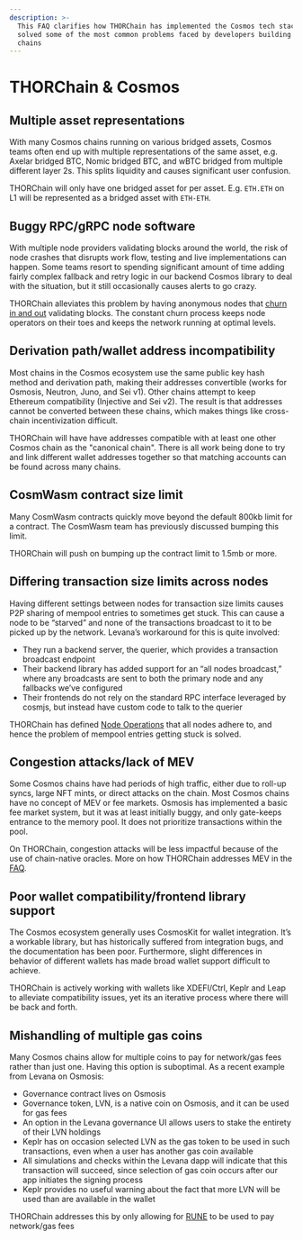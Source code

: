```yaml
---
description: >-
  This FAQ clarifies how THORChain has implemented the Cosmos tech stack and
  solved some of the most common problems faced by developers building on Cosmos
  chains
---
```


# THORChain & Cosmos

## Multiple asset representations

With many Cosmos chains running on various bridged assets, Cosmos teams often end up with multiple representations of the same asset, e.g. Axelar bridged BTC, Nomic bridged BTC, and wBTC bridged from multiple different layer 2s. This splits liquidity and causes significant user confusion.

THORChain will only have one bridged asset for per asset. E.g. `ETH.ETH` on L1 will be represented as a bridged asset with `ETH-ETH`.&#x20;

## Buggy RPC/gRPC node software

With multiple node providers validating blocks around the world, the risk of node crashes that disrupts work flow, testing and live implementations can happen. Some teams resort to spending significant amount of time adding fairly complex fallback and retry logic in our backend Cosmos library to deal with the situation, but it still occasionally causes alerts to go crazy.

THORChain alleviates this problem by having anonymous nodes that [churn in and out](https://docs.thorchain.org/thornodes/overview/node-operations) validating blocks. The constant churn process keeps node operators on their toes and keeps the network running at optimal levels.

## Derivation path/wallet address incompatibility

Most chains in the Cosmos ecosystem use the same public key hash method and derivation path, making their addresses convertible (works for Osmosis, Neutron, Juno, and Sei v1). Other chains attempt to keep Ethereum compatibility (Injective and Sei v2). The result is that addresses cannot be converted between these chains, which makes things like cross-chain incentivization difficult.

THORChain will have have addresses compatible with at least one other Cosmos chain as the "canonical chain". There is all work being done to try and link different wallet addresses together so that matching accounts can be found across many chains.

## CosmWasm contract size limit

Many CosmWasm contracts quickly move beyond the default 800kb limit for a contract. The CosmWasm team has previously discussed bumping this limit.&#x20;

THORChain will push on bumping up the contract limit to 1.5mb or more.

## Differing transaction size limits across nodes

Having different settings between nodes for transaction size limits causes P2P sharing of mempool entries to sometimes get stuck. This can cause a node to be “starved” and none of the transactions broadcast to it to be picked up by the network. Levana’s workaround for this is quite involved:

* They run a backend server, the querier, which provides a transaction broadcast endpoint
* Their backend library has added support for an “all nodes broadcast,” where any broadcasts are sent to both the primary node and any fallbacks we’ve configured
* Their frontends do not rely on the standard RPC interface leveraged by cosmjs, but instead have custom code to talk to the querier

THORChain has defined [Node Operations](../understanding-thorchain/roles/node-operators.md) that all nodes adhere to, and hence the problem of mempool entries getting stuck is solved.

## Congestion attacks/lack of MEV

Some Cosmos chains have had periods of high traffic, either due to roll-up syncs, large NFT mints, or direct attacks on the chain. Most Cosmos chains have no concept of MEV or fee markets. Osmosis has implemented a basic fee market system, but it was at least initially buggy, and only gate-keeps entrance to the memory pool. It does not prioritize transactions within the pool.

On THORChain, congestion attacks will be less impactful because of the use of chain-native oracles. More on how THORChain addresses MEV in the [FAQ](https://docs.thorchain.org/frequently-asked-questions#how-does-thorchain-prevent-mev).

## Poor wallet compatibility/frontend library support

The Cosmos ecosystem generally uses CosmosKit for wallet integration. It’s a workable library, but has historically suffered from integration bugs, and the documentation has been poor. Furthermore, slight differences in behavior of different wallets has made broad wallet support difficult to achieve.

THORChain is actively working with wallets like XDEFI/Ctrl, Keplr and Leap to alleviate compatibility issues, yet its an iterative process where there will be back and forth.

## Mishandling of multiple gas coins

Many Cosmos chains allow for multiple coins to pay for network/gas fees rather than just one. Having this option is suboptimal. As a recent example from Levana on Osmosis:

* Governance contract lives on Osmosis
* Governance token, LVN, is a native coin on Osmosis, and it can be used for gas fees
* An option in the Levana governance UI allows users to stake the entirety of their LVN holdings
* Keplr has on occasion selected LVN as the gas token to be used in such transactions, even when a user has another gas coin available
* All simulations and checks within the Levana dapp will indicate that this transaction will succeed, since selection of gas coin occurs after our app initiates the signing process
* Keplr provides no useful warning about the fact that more LVN will be used than are available in the wallet

THORChain addresses this by only allowing for [RUNE](../understanding-thorchain/rune.md) to be used to pay network/gas fees
